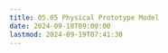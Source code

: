 ```yaml
---
title: 05.05 Physical Prototype Model
date: 2024-09-18T09:00:00
lastmod: 2024-09-19T07:41:30
---
```

